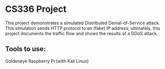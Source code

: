 # CS336 Project
This project demonstrates a simulated Distributed Denial-of-Service attack. This simulation sends HTTP protocol to an (fake) IP address; ultimately, this project documents the traffic flow and shows the results of a DDoS attack.

## Tools to use:
Goldeneye
Raspberry Pi (with Kali Linux)
